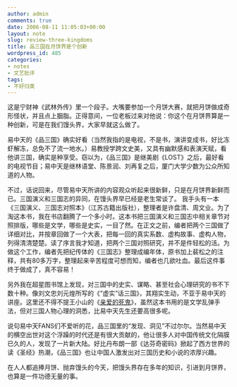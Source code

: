 ```yaml
---
author: admin
comments: true
date: 2006-08-11 11:05:03+00:00
layout: note
slug: review-three-kingdoms
title: 品三国在月饼界是个创新
wordpress_id: 485
categories:
- notes
- 文艺批评
tags:
- 不好归类
---
```


这是宁财神《武林外传》里一个段子。大嘴要参加一个月饼大赛，就把月饼做成奇形怪状，并且点上胭脂。正得意间，一位老板过来对他说：你这个在月饼界算是一种创新，可是在我们馒头界，大家早就这么做了。

易中天的《品三国》确实好看（当然我指的是电视，不是书，演讲变成书，好比冻虾解冻，总免不了流一地水。）易教授学跨文史美，又具有幽默感和表演天赋，看他讲三国，确实是种享受。窃以为，《品三国》是继美剧《LOST》之后，最好看的电视节目；易中天是继林语堂、陈景润、刘再复之后，厦门大学少数为公众所知道的人物。

不过，话说回来，尽管易中天所讲的内容观众听起来很新鲜，只是在月饼界新鲜而已。三国演义和三国志的异同，在馒头界早已经是老生常谈了。  我手头有一本《三国演义、三国志对照本》（江苏古籍出版社），整理者是许盘清、周文业。为了淘这本书，我在书店翻腾了一个多小时。这本书把三国演义和三国志中相关章节对照排版，哪些是文学，哪些是史实，一目了然。在正文之前，编者把两个三国做了详细对比，并按章回做了一个大表，把每一回的真实系数、虚构故事、虚构人物，列得清清楚楚。读了序言我才知道，把两个三国对照研究，并不是件轻松的活。为做这个工作，编者先把纪传体的《三国志》整理成编年体，原书加上裴松之的注释，共有80多万字，整理起来辛苦程度可想而知，编者也几欲吐血。最后这件事终于做成了，真不容易！

另外我在超星图书馆上发现，对三国中的史实、谋略、甚至社会心理研究的书不下数十种。像刘文忠刘元煌所写的《“虚实”话三国》，其翔实生动，不亚于易中天的讲座。这里还不得不提王小山的《[亲爱的死鬼](http://book.sina.com.cn/nzt/dearghost/)》，虽然这本书用的是文学乱弹手法，但对三国人物心理的洞悉，比易中天先生还要高很多呢。

说句易中天FANS们不爱听的花，品三国里的“发现、洞见”不过尔尔。当然易中天的横空出世对这个浮躁的时代还是有很大贡献的，他让很多人对中国传统文化隔膜已久的人，发现了一片新大陆。好比丹布朗一部《达芬奇密码》掀起了西方世界的读《圣经》热潮，《品三国》也让中国人激发出对三国历史和小说的浓厚兴趣。

在人人都追捧月饼、抛弃馒头的今天，把馒头界存在多年的知识，引进到月饼界，也算是一件功德无量的事。
